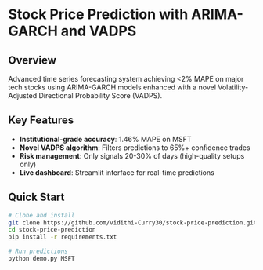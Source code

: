 # Stock Price Prediction with ARIMA-GARCH and VADPS

## Overview
Advanced time series forecasting system achieving <2% MAPE on major tech stocks using ARIMA-GARCH models enhanced with a novel Volatility-Adjusted Directional Probability Score (VADPS).

## Key Features
- **Institutional-grade accuracy**: 1.46% MAPE on MSFT
- **Novel VADPS algorithm**: Filters predictions to 65%+ confidence trades
- **Risk management**: Only signals 20-30% of days (high-quality setups only)
- **Live dashboard**: Streamlit interface for real-time predictions

## Quick Start
```bash
# Clone and install
git clone https://github.com/vidithi-Curry30/stock-price-prediction.git
cd stock-price-prediction
pip install -r requirements.txt

# Run predictions
python demo.py MSFT
